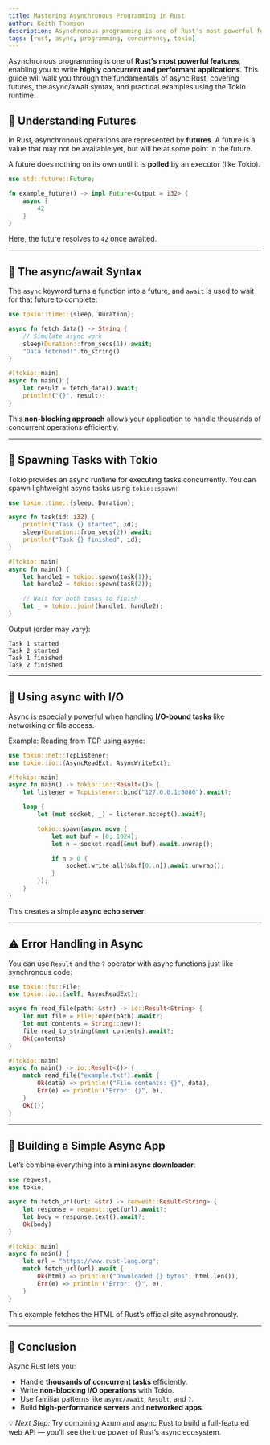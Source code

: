 ```yaml
---
title: Mastering Asynchronous Programming in Rust
author: Keith Thomson
description: Asynchronous programming is one of Rust's most powerful features, enabling you to write highly concurrent and performant applications. This guide will walk you through the fundamentals of async Rust, covering futures, the async/await syntax, and practical examples using the Tokio runtime.
tags: [rust, async, programming, concurrency, tokio]
---
```


Asynchronous programming is one of **Rust's most powerful features**, enabling you to write **highly concurrent and performant applications**. This guide will walk you through the fundamentals of async Rust, covering futures, the async/await syntax, and practical examples using the Tokio runtime.  


## 🔮 Understanding Futures  

In Rust, asynchronous operations are represented by **futures**. A future is a value that may not be available yet, but will be at some point in the future.  

A future does nothing on its own until it is **polled** by an executor (like Tokio).  

```rust
use std::future::Future;

fn example_future() -> impl Future<Output = i32> {
    async {
        42
    }
}
```

Here, the future resolves to `42` once awaited.  

---

## 📝 The async/await Syntax  

The `async` keyword turns a function into a future, and `await` is used to wait for that future to complete:  

```rust
use tokio::time::{sleep, Duration};

async fn fetch_data() -> String {
    // Simulate async work
    sleep(Duration::from_secs(1)).await;
    "Data fetched!".to_string()
}

#[tokio::main]
async fn main() {
    let result = fetch_data().await;
    println!("{}", result);
}
```

This **non-blocking approach** allows your application to handle thousands of concurrent operations efficiently.  

---

## 🧵 Spawning Tasks with Tokio  

Tokio provides an async runtime for executing tasks concurrently. You can spawn lightweight async tasks using `tokio::spawn`:  

```rust
use tokio::time::{sleep, Duration};

async fn task(id: i32) {
    println!("Task {} started", id);
    sleep(Duration::from_secs(2)).await;
    println!("Task {} finished", id);
}

#[tokio::main]
async fn main() {
    let handle1 = tokio::spawn(task(1));
    let handle2 = tokio::spawn(task(2));

    // Wait for both tasks to finish
    let _ = tokio::join!(handle1, handle2);
}
```

Output (order may vary):  
```
Task 1 started
Task 2 started
Task 1 finished
Task 2 finished
```

---

## 📂 Using async with I/O  

Async is especially powerful when handling **I/O-bound tasks** like networking or file access.  

Example: Reading from TCP using async:  

```rust
use tokio::net::TcpListener;
use tokio::io::{AsyncReadExt, AsyncWriteExt};

#[tokio::main]
async fn main() -> tokio::io::Result<()> {
    let listener = TcpListener::bind("127.0.0.1:8080").await?;

    loop {
        let (mut socket, _) = listener.accept().await?;

        tokio::spawn(async move {
            let mut buf = [0; 1024];
            let n = socket.read(&mut buf).await.unwrap();

            if n > 0 {
                socket.write_all(&buf[0..n]).await.unwrap();
            }
        });
    }
}
```

This creates a simple **async echo server**.  

---

## ⚠️ Error Handling in Async  

You can use `Result` and the `?` operator with async functions just like synchronous code:  

```rust
use tokio::fs::File;
use tokio::io::{self, AsyncReadExt};

async fn read_file(path: &str) -> io::Result<String> {
    let mut file = File::open(path).await?;
    let mut contents = String::new();
    file.read_to_string(&mut contents).await?;
    Ok(contents)
}

#[tokio::main]
async fn main() -> io::Result<()> {
    match read_file("example.txt").await {
        Ok(data) => println!("File contents: {}", data),
        Err(e) => println!("Error: {}", e),
    }
    Ok(())
}
```

---

## 🔨 Building a Simple Async App  

Let’s combine everything into a **mini async downloader**:  

```rust
use reqwest;
use tokio;

async fn fetch_url(url: &str) -> reqwest::Result<String> {
    let response = reqwest::get(url).await?;
    let body = response.text().await?;
    Ok(body)
}

#[tokio::main]
async fn main() {
    let url = "https://www.rust-lang.org";
    match fetch_url(url).await {
        Ok(html) => println!("Downloaded {} bytes", html.len()),
        Err(e) => println!("Error: {}", e),
    }
}
```

This example fetches the HTML of Rust’s official site asynchronously.  

---

## 🏁 Conclusion  

Async Rust lets you:  
- Handle **thousands of concurrent tasks** efficiently.  
- Write **non-blocking I/O operations** with Tokio.  
- Use familiar patterns like `async/await`, `Result`, and `?`.  
- Build **high-performance servers** and **networked apps**.  

💡 *Next Step:* Try combining Axum and async Rust to build a full-featured web API — you’ll see the true power of Rust’s async ecosystem.